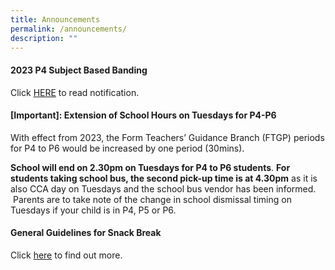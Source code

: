 ```yaml
---
title: Announcements
permalink: /announcements/
description: ""
---
```

#### 2023 P4 Subject Based Banding

Click [HERE](/partners/resources-for-parents-students/SchoolNotificationstoparents/) to read notification.



#### [Important]: Extension of School Hours on Tuesdays for P4-P6


With effect from 2023, the Form Teachers’ Guidance Branch (FTGP) periods for P4 to P6 would be increased by one period (30mins). 

**School will end on 2.30pm on Tuesdays for P4 to P6 students**. **For students taking school bus, the second pick-up time is at 4.30pm** as it is also CCA day on Tuesdays and the school bus vendor has been informed.  Parents are to take note of the change in school dismissal timing on Tuesdays if your child is in P4, P5 or P6.


#### General Guidelines for Snack Break

Click [here](/partners/students-and-parents-resources/generalguidelinesforsnackbreak/) to find out more.